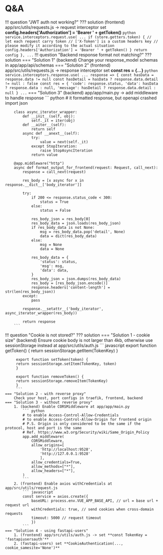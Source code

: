 # Q&A

!!! question "JWT auth not working?"
??? solution
    (frontend) app/src/utils/requests.js -> request interceptor set **config.headers['Authorization'] = 'Bearer ' + getToken()**
    ``` python
    service.interceptors.request.use(
    ...
        if (store.getters.token) {
          // let each request carry token
          // ['X-Token'] is a custom headers key
          // please modify it according to the actual situation
          config.headers['Authorization'] = 'Bearer ' + getToken()
        }
        return config
      },
    ...
    ```
!!! question "Backend response format not matching?"
??? solution
    === "Solution 1"
        (backend) Change your response_model schemas in app/app/api/schemas
    === "Solution 2"
        (frontend) app/src/utils/requests.js -> response interceptor set **const res = {...}** 
        ``` python
        service.interceptors.response.use(
        ...
        response => {
            const hasData = response.data != null
            const hasDetail = hasData ? response.data.detail != null : false
            const res = {
            'code': response.status,
            'data': hasData ? response.data : null,
            'message': hasDetail ? response.data.detail : null
            }
        ...
        ```
    === "Solution 3"
        (backend) app/app/main.py -> add middleware to handle response
        ``` python
        # it formatted response, but openapi crashed
        import json

        class async_iterator_wrapper:
            def __init__(self, obj):
                self._it = iter(obj)
            def __aiter__(self):
                return self
            async def __anext__(self):
                try:
                    value = next(self._it)
                except StopIteration:
                    raise StopAsyncIteration
                return value

        @app.middleware("http")
        async def format_output_for_frontend(request: Request, call_next):
            response = call_next(request)
            
            res_body = [x async for x in response.__dict__['body_iterator']]
            
            try:
                if 200 <= response.status_code < 300:
                    status = True
                else:
                    status = False

                res_body_json = res_body[0]
                res_body_data = json.loads(res_body_json)
                if res_body_data is not None:
                    msg = res_body_data.pop('detail', None)
                    data = dict(res_body_data)
                else:
                    msg = None
                    data = None

                res_body_data = {
                    'status': status,
                    'msg': msg,
                    'data': data,
                }
                res_body_json = json.dumps(res_body_data)
                res_body = [res_body_json.encode()]
                response.headers['content-length'] = str(len(res_body_json))
            except:
                pass
            
            response.__setattr__('body_iterator', async_iterator_wrapper(res_body))
            
            return response
        ```

!!! question "Cookie is not stored?"
??? solution
    === "Solution 1 - cookie size"
        (backend) Ensure cookie body is not larger than 4kb, otherwise use sessionStorage instead at app/src/utils/auth.js
         ``` javascript
         export function getToken() {
         return sessionStorage.getItem(TokenKey)
         }

         export function setToken(token) {
         return sessionStorage.setItem(TokenKey, token)
         }

         export function removeToken() {
         return sessionStorage.removeItem(TokenKey)
         }
         ```
    === "Solution 2 - with reverse proxy"
        Check your host, port configs in traefik, frontend, backend
    === "Solution 3 - without reverse proxy"
        1. (backend) Enable CORSMiddleware at app/app/main.py
            ``` python
            # to enable Access-Control-Allow-Credentials
            # to enable Access-Control-Allow-Origin for frontend origin
            # P.S. Origin is only considered to be the same if the protocol, host and port is the same
            # Ref. https://www.w3.org/Security/wiki/Same_Origin_Policy
            app.add_middleware(
                CORSMiddleware,
                allow_origins=[
                    'http://localhost:9528',
                    'http://127.0.0.1:9528'
                    ],
                allow_credentials=True,
                allow_methods=["*"],
                allow_headers=["*"],
            )
            ```
        2. (frontend) Enable axios withCredentials at app/src/utils/request.js
            ``` javascript
            const service = axios.create({
                baseURL: process.env.VUE_APP_BASE_API, // url = base url + request url
                withCredentials: true, // send cookies when cross-domain requests
                timeout: 5000 // request timeout
                })
            ```
    === "Solution 4 - using fastapi-users"
        1. (frontend) app/src/utils/auth.js -> set **const TokenKey = 'fastapiusersauth'**
        2. (fastapi-users) set **CookieAuthentication(..., cookie_samesite='None')**